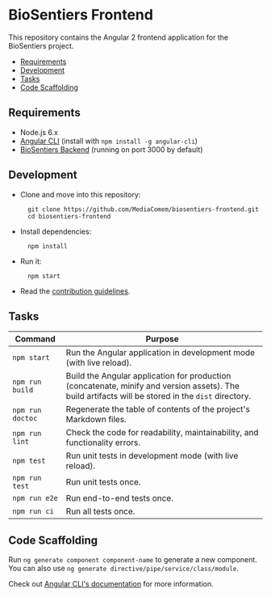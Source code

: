 # BioSentiers Frontend

This repository contains the Angular 2 frontend application for the BioSentiers project.

<!-- START doctoc generated TOC please keep comment here to allow auto update -->
<!-- DON'T EDIT THIS SECTION, INSTEAD RE-RUN doctoc TO UPDATE -->


- [Requirements](#requirements)
- [Development](#development)
- [Tasks](#tasks)
- [Code Scaffolding](#code-scaffolding)

<!-- END doctoc generated TOC please keep comment here to allow auto update -->



## Requirements

* Node.js 6.x
* [Angular CLI][angular-cli] (install with `npm install -g angular-cli`)
* [BioSentiers Backend][biosentiers-backend] (running on port 3000 by default)



## Development

* Clone and move into this repository:

        git clone https://github.com/MediaComem/biosentiers-frontend.git
        cd biosentiers-frontend

* Install dependencies:

        npm install

* Run it:

        npm start

* Read the [contribution guidelines](CONTRIBUTING.md).



## Tasks

| Command          | Purpose                                                                                                                                            |
| ---              | ---                                                                                                                                                |
| `npm start`      | Run the Angular application in development mode (with live reload).                                                                                |
| `npm run build`  | Build the Angular application for production (concatenate, minify and version assets). The build artifacts will be stored in the `dist` directory. |
| `npm run doctoc` | Regenerate the table of contents of the project's Markdown files.                                                                                  |
| `npm run lint`   | Check the code for readability, maintainability, and functionality errors.                                                                         |
| `npm test`       | Run unit tests in development mode (with live reload).                                                                                             |
| `npm run test`   | Run unit tests once.                                                                                                                               |
| `npm run e2e`    | Run end-to-end tests once.                                                                                                                         |
| `npm run ci`     | Run all tests once.                                                                                                                                |



## Code Scaffolding

Run `ng generate component component-name` to generate a new component.
You can also use `ng generate directive/pipe/service/class/module`.

Check out [Angular CLI's documentation][angular-cli-gen] for more information.



[angular-cli]: https://github.com/angular/angular-cli
[angular-cli-gen]: https://github.com/angular/angular-cli#generating-components-directives-pipes-and-services
[biosentiers-backend]: https://github.com/MediaComem/biosentiers-backend
